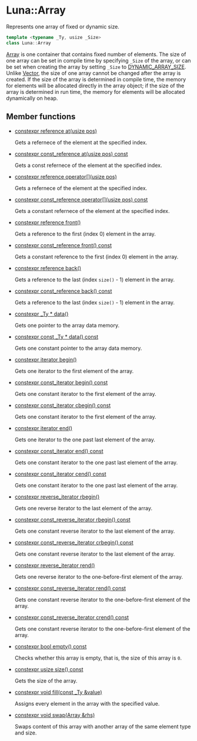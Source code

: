 # Luna::Array
Represents one array of fixed or dynamic size. 

```c++
template <typename _Ty, usize _Size>
class Luna::Array
```

[Array](class_luna_1_1_array.md) is one container that contains fixed number of elements. The size of one array can be set in compile time by specifying `_Size` of the array, or can be set when creating the array by setting `_Size` to [DYNAMIC_ARRAY_SIZE](group___runtime_container_1gac211fb2fcac88253a56c67d77c041a02.md). Unlike [Vector](class_luna_1_1_vector.md), the size of one array cannot be changed after the array is created. If the size of the array is determined in compile time, the memory for elements will be allocated directly in the array object; if the size of the array is determined in run time, the memory for elements will be allocated dynamically on heap. 

## Member functions
* [constexpr reference at(usize pos)](class_luna_1_1_array_1a4246559492a9ac95f5fd5e33e5077cc0.md)

    Gets a refernece of the element at the specified index. 

* [constexpr const_reference at(usize pos) const](class_luna_1_1_array_1a48ec46b8d8158353cf7a248921ea86ab.md)

    Gets a const refernece of the element at the specified index. 

* [constexpr reference operator[](usize pos)](class_luna_1_1_array_1a534b7f2bfb1e389b9e6b6fcb8370f1db.md)

    Gets a refernece of the element at the specified index. 

* [constexpr const_reference operator[](usize pos) const](class_luna_1_1_array_1a79bf825ddf829c374672530695abc932.md)

    Gets a constant refernece of the element at the specified index. 

* [constexpr reference front()](class_luna_1_1_array_1a2fe69b85aade6c6032f22eb79b1b746d.md)

    Gets a reference to the first (index 0) element in the array. 

* [constexpr const_reference front() const](class_luna_1_1_array_1a0d2f4af381faa34ace382c87aeed32e3.md)

    Gets a constant reference to the first (index 0) element in the array. 

* [constexpr reference back()](class_luna_1_1_array_1ae869682a778dc77a8dd62bbfa22f9d9a.md)

    Gets a reference to the last (index `size()` - 1) element in the array. 

* [constexpr const_reference back() const](class_luna_1_1_array_1a20a48cfbeb064093c00708b233c17883.md)

    Gets a reference to the last (index `size()` - 1) element in the array. 

* [constexpr _Ty * data()](class_luna_1_1_array_1aaf0bf16ebc5c8c11cb351557b61e4b9c.md)

    Gets one pointer to the array data memory. 

* [constexpr const _Ty * data() const](class_luna_1_1_array_1a56951c300ecc03279ad99858d6213449.md)

    Gets one constant pointer to the array data memory. 

* [constexpr iterator begin()](class_luna_1_1_array_1a82061640a279283f5d16614b196fcd1d.md)

    Gets one iterator to the first element of the array. 

* [constexpr const_iterator begin() const](class_luna_1_1_array_1a43564d19bdbc133e4a81cc1a2c002254.md)

    Gets one constant iterator to the first element of the array. 

* [constexpr const_iterator cbegin() const](class_luna_1_1_array_1a098840b38d4f639ee9f69cf026be323c.md)

    Gets one constant iterator to the first element of the array. 

* [constexpr iterator end()](class_luna_1_1_array_1afe07af266a2f066a51af64000d746cb9.md)

    Gets one iterator to the one past last element of the array. 

* [constexpr const_iterator end() const](class_luna_1_1_array_1a428cfcc26f33036be7c76ab287ea06c5.md)

    Gets one constant iterator to the one past last element of the array. 

* [constexpr const_iterator cend() const](class_luna_1_1_array_1abee57f5c6cacf03f590795737d18e7e8.md)

    Gets one constant iterator to the one past last element of the array. 

* [constexpr reverse_iterator rbegin()](class_luna_1_1_array_1a3c6e58d7002c8e81a78dcd3b59a4e396.md)

    Gets one reverse iterator to the last element of the array. 

* [constexpr const_reverse_iterator rbegin() const](class_luna_1_1_array_1a68e95b44627370eea593b039c42e1244.md)

    Gets one constant reverse iterator to the last element of the array. 

* [constexpr const_reverse_iterator crbegin() const](class_luna_1_1_array_1a0c080710404cf54608566718e135ed4e.md)

    Gets one constant reverse iterator to the last element of the array. 

* [constexpr reverse_iterator rend()](class_luna_1_1_array_1a35220c6806307b7311a170920af27d26.md)

    Gets one reverse iterator to the one-before-first element of the array. 

* [constexpr const_reverse_iterator rend() const](class_luna_1_1_array_1a6e277fde54bd8a8e10e5967deaa68eb1.md)

    Gets one constant reverse iterator to the one-before-first element of the array. 

* [constexpr const_reverse_iterator crend() const](class_luna_1_1_array_1a56d3a1867f42d8f5551c9771bf6ec06f.md)

    Gets one constant reverse iterator to the one-before-first element of the array. 

* [constexpr bool empty() const](class_luna_1_1_array_1afaafdfc441c2433c70959e3dfe46fd97.md)

    Checks whether this array is empty, that is, the size of this array is `0`. 

* [constexpr usize size() const](class_luna_1_1_array_1adb59c183f075f048ae90778d15189686.md)

    Gets the size of the array. 

* [constexpr void fill(const _Ty &value)](class_luna_1_1_array_1a39c2d1119b91eb075fc6d9a5910dbebd.md)

    Assigns every element in the array with the specified value. 

* [constexpr void swap(Array &rhs)](class_luna_1_1_array_1a2f476cf713d1e863951ed725acf89284.md)

    Swaps content of this array with another array of the same element type and size. 

